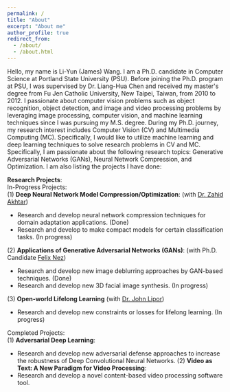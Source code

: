 ```yaml
---
permalink: /
title: "About"
excerpt: "About me"
author_profile: true
redirect_from: 
  - /about/
  - /about.html
---
```


Hello, my name is Li-Yun (James) Wang. I am a Ph.D. candidate in Computer Science at Portland State University (PSU). Before joining the Ph.D. program at PSU, I was supervised by Dr. Liang-Hua Chen and received my master's degree from Fu Jen Catholic University, New Taipei, Taiwan, from 2010 to 2012. I passionate about computer vision problems such as object recognition, object detection, and image and video processing problems by leveraging image processing, computer vision, and machine learning techniques since I was pursuing my M.S. degree. During my Ph.D. journey, my research interest includes Computer Vision (CV) and Multimedia Computing (MC). Specifically, I would like to utilize machine learning and deep learning techniques to solve research problems in CV and MC. Specifically, I am passionate about the following research topics: Generative Adversarial Networks (GANs), Neural Network Compression, and Optimization. I am also listing the projects I have done:  <br/>

**Research Projects**: <br/>
In-Progress Projects: <br/>
(1) **Deep Neural Network Model Compression/Optimization**: (with [Dr. Zahid Akhtar](https://sites.google.com/site/zahidakhtarhome/home))
- Research and develop neural network compression techniques for domain adaptation applications. (Done)
- Research and develop to make compact models for certain classification tasks. (In progress)

(2) **Applications of Generative Adversarial Networks (GANs)**: (with Ph.D. Candidate [Felix Nez](https://www.linkedin.com/in/felix-nez-451b801a2/))
- Research and develop new image deblurring approaches by GAN-based techniques. (Done)
- Research and develop new 3D facial image synthesis. (In progress)

(3) **Open-world Lifelong Learning** (with [Dr. John Lipor](http://web.cecs.pdx.edu/~lipor/))
- Research and develop new constraints or losses for lifelong learning. (In progress)


Completed Projects: <br/>
(1) **Adversarial Deep Learning**:
- Research and develop new adversarial defense approaches to increase the robustness of Deep Convolutional Neural Networks.
(2) **Video as Text: A New Paradigm for Video Processing**:
- Research and develop a novel content-based video processing software tool.

